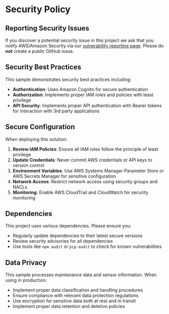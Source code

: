 # Security Policy

## Reporting Security Issues

If you discover a potential security issue in this project we ask that you notify AWS/Amazon Security via our [vulnerability reporting page](http://aws.amazon.com/security/vulnerability-reporting/). Please do **not** create a public GitHub issue.

## Security Best Practices

This sample demonstrates security best practices including:

- **Authentication**: Uses Amazon Cognito for secure authentication
- **Authorization**: Implements proper IAM roles and policies with least privilege
- **API Security**: Implements proper API authentication with Bearer tokens for interaction with 3rd party applications

## Secure Configuration

When deploying this solution:

1. **Review IAM Policies**: Ensure all IAM roles follow the principle of least privilege
2. **Update Credentials**: Never commit AWS credentials or API keys to version control
3. **Environment Variables**: Use AWS Systems Manager Parameter Store or AWS Secrets Manager for sensitive configuration
4. **Network Access**: Restrict network access using security groups and NACLs
5. **Monitoring**: Enable AWS CloudTrail and CloudWatch for security monitoring

## Dependencies

This project uses various dependencies. Please ensure you:

- Regularly update dependencies to their latest secure versions
- Review security advisories for all dependencies
- Use tools like `npm audit` or `pip-audit` to check for known vulnerabilities

## Data Privacy

This sample processes maintenance data and sensor information. When using in production:

- Implement proper data classification and handling procedures
- Ensure compliance with relevant data protection regulations
- Use encryption for sensitive data both at rest and in transit
- Implement proper data retention and deletion policies